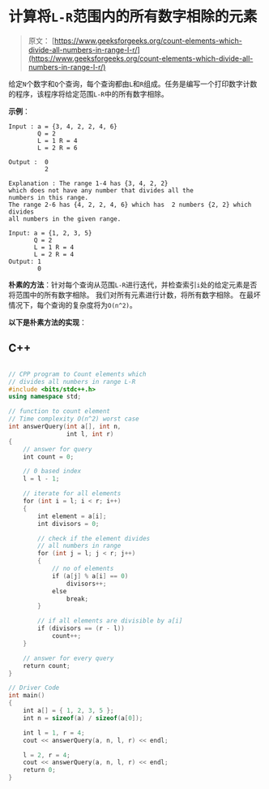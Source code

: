 # 计算将`L-R`范围内的所有数字相除的元素

> 原文： [https://www.geeksforgeeks.org/count-elements-which-divide-all-numbers-in-range-l-r/](https://www.geeksforgeeks.org/count-elements-which-divide-all-numbers-in-range-l-r/)

给定`N`个数字和`Q`个查询，每个查询都由`L`和`R`组成。任务是编写一个打印数字计数的程序，该程序将给定范围`L-R`中的所有数字相除。

**示例**：

```
Input : a = {3, 4, 2, 2, 4, 6} 
        Q = 2
        L = 1 R = 4  
        L = 2 R = 6

Output :  0
          2 

Explanation : The range 1-4 has {3, 4, 2, 2} 
which does not have any number that divides all the 
numbers in this range. 
The range 2-6 has {4, 2, 2, 4, 6} which has  2 numbers {2, 2} which divides 
all numbers in the given range. 

Input: a = {1, 2, 3, 5} 
       Q = 2 
       L = 1 R = 4 
       L = 2 R = 4 
Output: 1 
        0      

```

**朴素的方法**：针对每个查询从范围`L-R`进行迭代，并检查索引`i`处的给定元素是否将范围中的所有数字相除。 我们对所有元素进行计数，将所有数字相除。 在最坏情况下，每个查询的复杂度将为`O(n^2)`。

**以下是朴素方法的实现**：

## C++ 

```cpp

// CPP program to Count elements which 
// divides all numbers in range L-R 
#include <bits/stdc++.h> 
using namespace std; 

// function to count element 
// Time complexity O(n^2) worst case 
int answerQuery(int a[], int n,  
                int l, int r) 
{ 
    // answer for query 
    int count = 0; 

    // 0 based index 
    l = l - 1; 

    // iterate for all elements 
    for (int i = l; i < r; i++)  
    { 
        int element = a[i]; 
        int divisors = 0; 

        // check if the element divides 
        // all numbers in range 
        for (int j = l; j < r; j++)  
        { 
            // no of elements 
            if (a[j] % a[i] == 0) 
                divisors++; 
            else
                break; 
        } 

        // if all elements are divisible by a[i] 
        if (divisors == (r - l)) 
            count++; 
    } 

    // answer for every query 
    return count; 
} 

// Driver Code 
int main() 
{ 
    int a[] = { 1, 2, 3, 5 }; 
    int n = sizeof(a) / sizeof(a[0]); 

    int l = 1, r = 4; 
    cout << answerQuery(a, n, l, r) << endl; 

    l = 2, r = 4;     
    cout << answerQuery(a, n, l, r) << endl; 
    return 0; 
} 

```